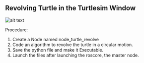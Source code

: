 ## Revolving Turtle in the Turtlesim Window

![alt text](https://github.com/[username]/[reponame]/blob/[branch]/image.jpg?raw=true)


Procedure: 
1. Create a Node named node_turtle_revolve
2. Code an algorithm to revolve the turtle in a circular motion.
3. Save the python file and make it Executable. 
4. Launch the files after launching the roscore, the master node.
